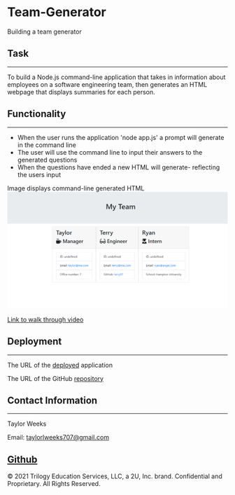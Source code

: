 # Team-Generator
Building a team generator

## Task
---
To build a Node.js command-line application that takes in information about employees on a software engineering team, then generates an HTML webpage that displays summaries for each person.
## Functionality
---
- When the user runs the application 'node app.js' a prompt will generate in the command line
- The user will use the command line to input their answers to the generated questions
- When the questions have ended a new HTML will generate- reflecting the users input

Image displays command-line generated HTML
![](assets/images/Team-Generator.png)



[Link to walk through video](https://drive.google.com/drive/folders/1KAzzc7FUWU57pEwkDQ-C8vuttqzEa35B?usp=sharing)


## Deployment
---
The URL of the [deployed](https://tweeks07.github.io/Team-Generator/) application

The URL of the GitHub [repository](https://github.com/tweeks07/Team-Generator)

## Contact Information
---
Taylor Weeks

Email: taylorlweeks707@gmail.com

[Github](https://github.com/tweeks07)
---
© 2021 Trilogy Education Services, LLC, a 2U, Inc. brand. Confidential and Proprietary. All Rights Reserved.

